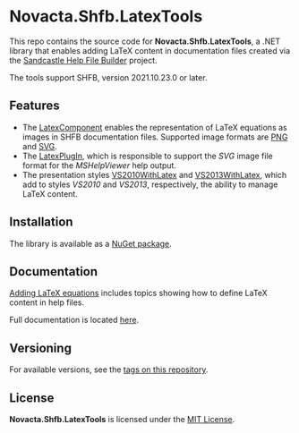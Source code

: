 # Novacta.Shfb.LatexTools

This repo contains the source code for **Novacta.Shfb.LatexTools**, a .NET library that
enables adding LaTeX content in documentation files created via the
[Sandcastle Help File Builder](https://github.com/EWSoftware/SHFB) project.

The tools support SHFB, version 2021.10.23.0 or later.

## Features

* The 
  [LatexComponent](https://novacta.github.io/shfb-latex-tools/html/T_Novacta_Shfb_LatexTools_LatexComponent.htm)
  enables the representation of LaTeX equations
  as images in SHFB documentation files.
  Supported image formats are
  [PNG](https://en.wikipedia.org/wiki/Portable_Network_Graphics)
  and
  [SVG](https://en.wikipedia.org/wiki/Scalable_Vector_Graphics).
* The
  [LatexPlugIn](https://novacta.github.io/shfb-latex-tools/html/T_Novacta_Shfb_LatexTools_LatexPlugIn.htm),
  which is responsible to support the *SVG* image file format for the *MSHelpViewer* help output.
* The presentation styles
  [VS2010WithLatex](https://novacta.github.io/shfb-latex-tools/html/T_Novacta_Shfb_LatexTools_PresentationStyles_VS2010WithLatex.htm)
  and
  [VS2013WithLatex](https://novacta.github.io/shfb-latex-tools/html/T_Novacta_Shfb_LatexTools_PresentationStyles_VS2013WithLatex.htm),
  which add to styles *VS2010* and *VS2013*, respectively, the ability to manage LaTeX content.

## Installation

The library is available as a [NuGet package](https://www.nuget.org/packages/Novacta.Shfb.LatexTools).

## Documentation

[Adding LaTeX equations](https://novacta.github.io/shfb-latex-tools/html/47a5afe5-726c-4f74-9ab1-90740bf0a692.htm)
includes topics showing how to define LaTeX content in help files.

Full documentation is located [here](http://novacta.github.io/shfb-latex-tools/).

## Versioning

For available versions, see the
[tags on this repository](https://github.com/novacta/shfb-latex-tools/tags).

## License

**Novacta.Shfb.LatexTools** is licensed under the
[MIT License](https://github.com/novacta/shfb-latex-tools/blob/master/LICENSE.md).
